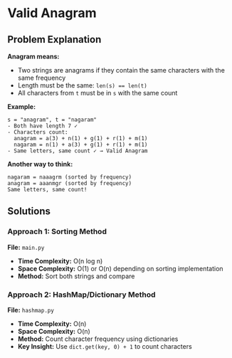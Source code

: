 # Valid Anagram

## Problem Explanation

**Anagram means:**
- Two strings are anagrams if they contain the same characters with the same frequency
- Length must be the same: `len(s) == len(t)`
- All characters from `t` must be in `s` with the same count

**Example:**
```
s = "anagram", t = "nagaram"
- Both have length 7 ✓
- Characters count:
  anagram = a(3) + n(1) + g(1) + r(1) + m(1)
  nagaram = n(1) + a(3) + g(1) + r(1) + m(1)
- Same letters, same count ✓ → Valid Anagram
```

**Another way to think:**
```
nagaram = naaagrm (sorted by frequency)
anagram = aaanmgr (sorted by frequency)
Same letters, same count!
```

## Solutions

### Approach 1: Sorting Method
**File:** `main.py`
- **Time Complexity:** O(n log n)
- **Space Complexity:** O(1) or O(n) depending on sorting implementation
- **Method:** Sort both strings and compare

### Approach 2: HashMap/Dictionary Method  
**File:** `hashmap.py`
- **Time Complexity:** O(n)
- **Space Complexity:** O(n)
- **Method:** Count character frequency using dictionaries
- **Key Insight:** Use `dict.get(key, 0) + 1` to count characters